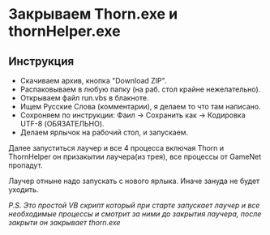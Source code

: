 # Закрываем Thorn.exe и thornHelper.exe

## Инструкция
- Скачиваем архив, кнопка "Download ZIP".
- Распаковываем в любую папку (на раб. стол крайне нежелательно).
- Открываем файл run.vbs в блакноте.
- Ищем Русские Слова (комментарии), я делаем то что там написано.
- Сохроняем по инструкции: Фаил -> Сохранить как -> Кодировка UTF-8 (ОБЯЗАТЕЛЬНО).
- Делаем ярлычок на рабочий стол, и запускаем.

Далее запуститься лаучер и все 4 процесса включая Thorn и ThornHelper он призакытии лаучера(из трея), все процессы от GameNet пропадут.

Лаучер отныне надо запускать с нового ярлыка. Иначе зануда не будет уходить.

*P.S. Это простой VB скрипт который при старте запускает лаучер и все необходимые процессы и смотрит за ними до закрытия лаучера, после закрыти он закрывает thorn.exe*
